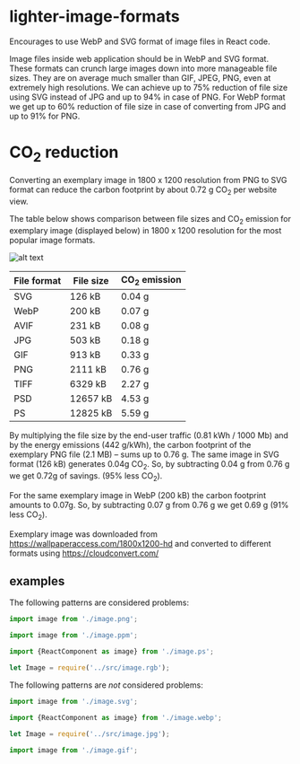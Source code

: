 # lighter-image-formats

Encourages to use WebP and SVG format of image files in React code.

Image files inside web application should be in WebP and SVG format. These formats can crunch large images down into more manageable file sizes. They are on average much smaller than GIF, JPEG, PNG, even at extremely high resolutions. We can achieve up to 75% reduction of file size using SVG instead of JPG and up to 94% in case of PNG. For WebP format we get up to 60% reduction of file size in case of converting from JPG and up to 91% for PNG.

# CO<sub>2</sub> reduction

Converting an exemplary image in 1800 x 1200 resolution from PNG to SVG format can reduce the carbon footprint by about 0.72 g CO<sub>2</sub> per website view.

The table below shows comparison between file sizes and CO<sub>2</sub> emission for exemplary image (displayed below) in 1800 x 1200 resolution for the most popular image formats.

![alt text](https://github.com/ec0lint/ec0lint-style/blob/main/exemplary_image.webp)

| File format | File size | CO<sub>2</sub> emission |
| ------------|-----------|-------------------------|
| SVG         | 126 kB    | 0.04 g                  |
| WebP        | 200 kB    | 0.07 g                  |
| AVIF        | 231 kB    | 0.08 g                  |
| JPG         | 503 kB    | 0.18 g                  |
| GIF         | 913 kB    | 0.33 g                  |
| PNG         | 2111 kB   | 0.76 g                  |
| TIFF        | 6329 kB   | 2.27 g                  |
| PSD         | 12657 kB  | 4.53 g                  |
| PS          | 12825 kB  | 5.59 g                  |


By multiplying the file size by the end-user traffic (0.81 kWh / 1000 Mb) and by the energy emissions (442 g/kWh), the carbon footprint of the exemplary PNG file (2.1 MB) – sums up to 0.76 g. The same image in SVG format (126 kB) generates 0.04g CO<sub>2</sub>. So, by subtracting 0.04 g from 0.76 g we get 0.72g of savings. (95% less CO<sub>2</sub>).

For the same exemplary image in WebP (200 kB) the carbon footprint amounts to 0.07g. So, by subtracting 0.07 g from 0.76 g we get 0.69 g (91% less CO<sub>2</sub>).

Exemplary image was downloaded from https://wallpaperaccess.com/1800x1200-hd and converted to different formats using https://cloudconvert.com/

## examples

The following patterns are considered problems:

```js
import image from './image.png';
```
```js
import image from './image.ppm';
```
```js
import {ReactComponent as image} from './image.ps';
```
```js
let Image = require('../src/image.rgb');
```

The following patterns are _not_ considered problems:
```js
import image from './image.svg';
```
```js
import {ReactComponent as image} from './image.webp';
```
```js
let Image = require('../src/image.jpg');
```
```js
import image from './image.gif';
```
